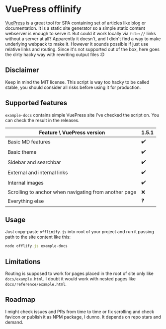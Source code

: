 # VuePress offlinify

[VuePress](https://vuepress.vuejs.org/) is a great tool for SPA containing set of articles like blog or documentation. It is a static site generator so a simple static content webserver is enough to serve it. But could it work locally via `file://` links without a server at all? Apparently it doesn't, and I didn't find a way to make underlying webpack to make it. However it sounds possible if just use relative links and routing. Since it's not supported out of the box, here goes the dirty hacky way with rewriting output files :D

## Disclaimer

Keep in mind the MIT license. This script is way too hacky to be called stable, you should consider all risks before using it for production.

## Supported features

`example-docs` contains simple VuePress site I've checked the script on. You can check the result in the releases.

| Feature \ VuePress version | 1.5.1 |
| -------------------------- | ----- |
| Basic MD features | ✔️ |
| Basic theme | ✔️ |
| Sidebar and searchbar | ✔️ |
| External and internal links | ✔️ |
| Internal images | ✔️ |
| Scrolling to anchor when navigating from another page | ❌ |
| Everything else | ❓ |

## Usage

Just copy-paste `offlinify.js` into root of your project and run it passing path to the site content like this:
``` js
node offlify.js example-docs
```

## Limitations

Routing is supposed to work for pages placed in the root of site only like `docs/example.html`. I doubt it would work with nested pages like `docs/reference/example.html`.

## Roadmap

I might check issues and PRs from time to time or fix scrolling and check favicon or publish it as NPM package, I dunno. It depends on repo stars and demand.

